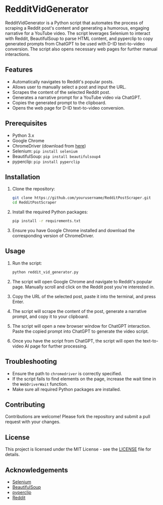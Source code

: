 # RedditVidGenerator

RedditVidGenerator is a Python script that automates the process of scraping a Reddit post's content and generating a humorous, engaging narrative for a YouTube video. The script leverages Selenium to interact with Reddit, BeautifulSoup to parse HTML content, and pyperclip to copy generated prompts from ChatGPT to be used with D-ID text-to-video conversion. The script also opens necessary web pages for further manual interactions.

## Features

- Automatically navigates to Reddit's popular posts.
- Allows user to manually select a post and input the URL.
- Scrapes the content of the selected Reddit post.
- Generates a narrative prompt for a YouTube video via ChatGPT.
- Copies the generated prompt to the clipboard.
- Opens the web page for D-ID text-to-video conversion.

## Prerequisites

- Python 3.x
- Google Chrome
- ChromeDriver (download from [here](https://sites.google.com/a/chromium.org/chromedriver/))
- Selenium: `pip install selenium`
- BeautifulSoup: `pip install beautifulsoup4`
- pyperclip: `pip install pyperclip`

## Installation

1. Clone the repository:
   ```bash
   git clone https://github.com/yourusername/RedditPostScraper.git
   cd RedditPostScraper
   ```

2. Install the required Python packages:
   ```bash
   pip install -r requirements.txt
   ```

3. Ensure you have Google Chrome installed and download the corresponding version of ChromeDriver.

## Usage

1. Run the script:
   ```bash
   python reddit_vid_generator.py
   ```

2. The script will open Google Chrome and navigate to Reddit's popular page. Manually scroll and click on the Reddit post you're interested in.

3. Copy the URL of the selected post, paste it into the terminal, and press Enter.

4. The script will scrape the content of the post, generate a narrative prompt, and copy it to your clipboard.

5. The script will open a new browser window for ChatGPT interaction. Paste the copied prompt into ChatGPT to generate the video script.

6. Once you have the script from ChatGPT, the script will open the text-to-video AI page for further processing.

## Troubleshooting

- Ensure the path to `chromedriver` is correctly specified.
- If the script fails to find elements on the page, increase the wait time in the `WebDriverWait` function.
- Make sure all required Python packages are installed.

## Contributing

Contributions are welcome! Please fork the repository and submit a pull request with your changes.

## License

This project is licensed under the MIT License - see the [LICENSE](LICENSE) file for details.

## Acknowledgements

- [Selenium](https://www.selenium.dev/)
- [BeautifulSoup](https://www.crummy.com/software/BeautifulSoup/)
- [pyperclip](https://pypi.org/project/pyperclip/)
- [Reddit](https://www.reddit.com/)
